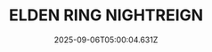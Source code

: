 ---
title: "ELDEN RING NIGHTREIGN"
id: 2622380
date: 2025-09-06T05:00:04.631Z
link: games/steam/recent/elden-ring-nightreign
image: http://media.steampowered.com/steamcommunity/public/images/apps/2622380/c59f3732d379c9667450b174353d69d5bcea95a5.jpg
playtime_2weeks: 1985
playtime_forever: 12865
playtime_windows_forever: 0
playtime_mac_forever: 0
playtime_linux_forever: 12865
playtime_deck_forever: 12865
---